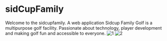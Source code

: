 ﻿# sidCupFamily
Welcome to the sidcupfamily.
A web application Sidcup Family Golf is a multipurpose golf facility. Passionate about technology, player development and making golf fun and accessible to everyone.
![1](https://github.com/Nitish-Naik/sidCupFamily/assets/126327334/5429db58-6886-4ccb-8e6c-e36bedcf080c)
![2](https://github.com/Nitish-Naik/sidCupFamily/assets/126327334/80cd8eeb-b2af-431a-9934-d582ddb0aa5c)
